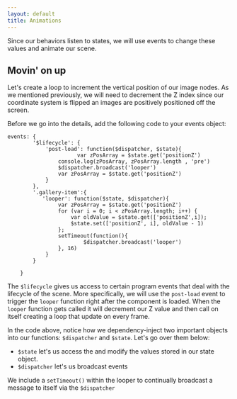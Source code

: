 ```yaml
---
layout: default
title: Animations
---
```


Since our behaviors listen to states, we will use events to change these values and animate our scene. 

## Movin' on up

Let's create a loop to increment the vertical position of our image nodes. As we mentioned previously, we will need to decrement the Z index since our coordinate system is flipped an images are positively positioned off the screen. 

Before we go into the details, add the following code to your events object: 

	events: {
	        '$lifecycle': {
	            'post-load': function($dispatcher, $state){
	                      var zPosArray = $state.get('positionZ')
	                console.log(zPosArray, zPosArray.length , 'pre')
	                $dispatcher.broadcast('looper')
	                var zPosArray = $state.get('positionZ')
	            }
	        },
	        '.gallery-item':{
	           'looper': function($state, $dispatcher){
	                var zPosArray = $state.get('positionZ')
	                for (var i = 0; i < zPosArray.length; i++) {
	                    var oldValue = $state.get(['positionZ',i]);
	                    $state.set(['positionZ', i], oldValue - 1)
	                };
	                setTimeout(function(){    
	                        $dispatcher.broadcast('looper')
	                }, 16)
	            }
	        }

	    }
	    
The `$lifecycle` gives us access to certain program events that deal with the lifecycle of the scene. More specifically, we will use the `post-load` event to trigger the `looper` function right after the component is loaded. When the `looper` function gets called it will decrement our Z value and then call on itself creating a loop that update on every frame.

In the code above, notice how we dependency-inject two important objects into our functions: `$dispatcher` and `$state`. Let's go over them below:
   
  - `$state` let's us access the and modify the values stored in our state object.
  - `$dispatcher` let's us broadcast events

We include a `setTimeout()` within the looper to continually broadcast a message to itself via the `$dispatcher`
